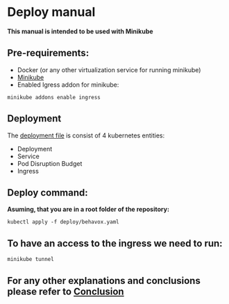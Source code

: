 # Deploy manual
**This manual is intended to be used with Minikube**

## Pre-requirements: 
  - Docker (or any other virtualization service for running minikube)
  - [Minikube](https://minikube.sigs.k8s.io/docs/start/)
  - Enabled Igress addon for minikube: 
  ```
  minikube addons enable ingress
  ```

## Deployment
The [deployment file](../../deploy/behavox.yaml) is consist of 4 kubernetes entities: 
- Deployment
- Service
- Pod Disruption Budget
- Ingress

## Deploy command: 
**Asuming, that you are in a root folder of the repository:**
```
kubectl apply -f deploy/behavox.yaml
```

## To have an access to the ingress we need to run: 
```
minikube tunnel
```

## For any other explanations and conclusions please refer to [Conclusion](../report/README.md)